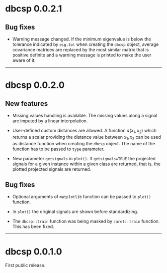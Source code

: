 # dbcsp 0.0.2.1

## Bug fixes

* Warning message changed. If the minimum eigenvalue is below the tolerance indicated by `eig.tol` when creating the `dbcsp` object, average covariance matrices are replaced by the most similar matrix that is positive definite and a warning message is printed to make the user aware of it.

---

# dbcsp 0.0.2.0

## New features

* Missing values handling is available. The missing values along a signal are imputed by a linear interpolation.

* User-defined custom distances are allowed. A function $d(x_1,x_2)$ which returns a scalar providing the distance value between $x_1, x_2$ can be used as distance function when creating the `dbcsp` object. The name of the function has to be passed to `type` parameter. 

* New parameter `getsignals` in `plot()`. If `getsignals=TRUE` the projected signals for a given instance within a given class are returned, that is, the plotted projected signals are returned.

## Bug fixes

* Optional arguments of `matplotlib` function can be passed to `plot()` function.

* In `plot()` the original signals are shown before standardizing.

* The `dbcsp::train` function was being masked by `caret::train` function. This has been fixed.

---

# dbcsp 0.0.1.0

First public release.
